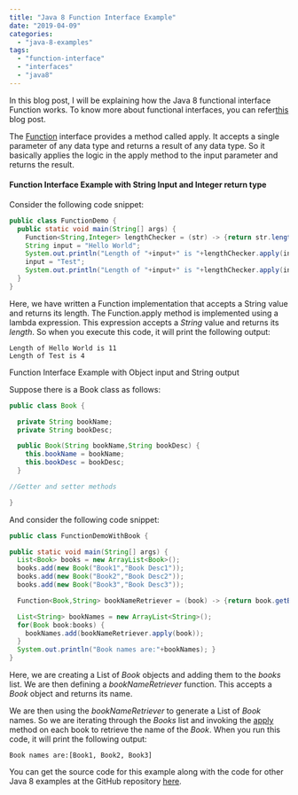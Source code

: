```yaml
---
title: "Java 8 Function Interface Example"
date: "2019-04-09"
categories: 
  - "java-8-examples"
tags: 
  - "function-interface"
  - "interfaces"
  - "java8"
---
```


In this blog post, I will be explaining how the Java 8 functional interface Function works. To know more about functional interfaces, you can refer[this](../java8-features/java-8-functional-interface.md) blog post.

The [Function](https://docs.oracle.com/javase/8/docs/api/java/util/function/Function.html) interface provides a method called apply. It accepts a single parameter of any data type and returns a result of any data type. So it basically applies the logic in the apply method to the input parameter and returns the result.

#### Function Interface Example with String Input and Integer return type

Consider the following code snippet:

````java
public class FunctionDemo { 
  public static void main(String[] args) { 
    Function<String,Integer> lengthChecker = (str) -> {return str.length();}; 
    String input = "Hello World"; 
    System.out.println("Length of "+input+" is "+lengthChecker.apply(input) ); 
    input = "Test"; 
    System.out.println("Length of "+input+" is "+lengthChecker.apply(input) );
  }
}
````

Here, we have written a Function implementation that accepts a String value and returns its length. The Function.apply method is implemented using a lambda expression. This expression accepts a _String_ value and returns its _length_. So when you execute this code, it will print the following output:

```
Length of Hello World is 11
Length of Test is 4
```

Function Interface Example with Object input and String output

Suppose there is a Book class as follows:

````java
public class Book {

  private String bookName; 
  private String bookDesc;

  public Book(String bookName,String bookDesc) { 
    this.bookName = bookName; 
    this.bookDesc = bookDesc; 
  }

//Getter and setter methods

}

````

And consider the following code snippet:

````java
public class FunctionDemoWithBook {

public static void main(String[] args) { 
  List<Book> books = new ArrayList<Book>(); 
  books.add(new Book("Book1","Book Desc1")); 
  books.add(new Book("Book2","Book Desc2")); 
  books.add(new Book("Book3","Book Desc3"));

  Function<Book,String> bookNameRetriever = (book) -> {return book.getBookName();};

  List<String> bookNames = new ArrayList<String>(); 
  for(Book book:books) { 
    bookNames.add(bookNameRetriever.apply(book)); 
  } 
  System.out.println("Book names are:"+bookNames); }
}
````

Here, we are creating a List of _Book_ objects and adding them to the _books_ list. We are then defining a _bookNameRetriever_ function. This accepts a _Book_ object and returns its name.

We are then using the _bookNameRetriever_ to generate a List of _Book_ names. So we are iterating through the _Books_ list and invoking the [apply](https://docs.oracle.com/javase/8/docs/api/java/util/function/Function.html#apply-T-) method on each book to retrieve the name of the _Book_. When you run this code, it will print the following output:

```
Book names are:[Book1, Book2, Book3]
```

You can get the source code for this example along with the code for other Java 8 examples at the GitHub repository [here](https://github.com/reshmabidikar/Java8Demo).
